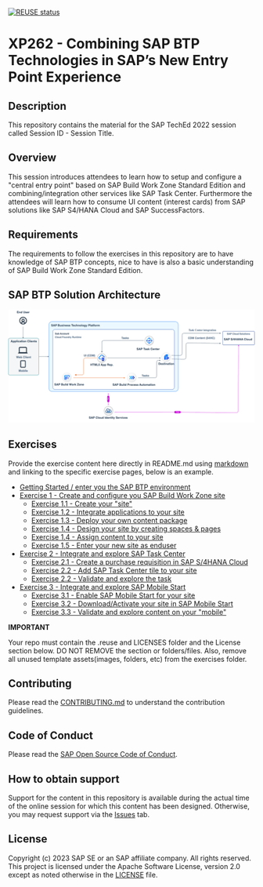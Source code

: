 [![REUSE status](https://api.reuse.software/badge/github.com/SAP-samples/teched2023-XP262)](https://api.reuse.software/info/github.com/SAP-samples/teched2023-XP262)

# XP262 - Combining SAP BTP Technologies in SAP’s New Entry Point Experience

## Description

This repository contains the material for the SAP TechEd 2022 session called Session ID - Session Title.  

## Overview

This session introduces attendees to learn how to setup and configure a "central entry point" based on SAP Build Work Zone Standard Edition and combining/integration other services like SAP Task Center.
Furthermore the attendees will learn how to consume UI content (interest cards) from SAP solutions like SAP S4/HANA Cloud and SAP SuccessFactors.

## Requirements

The requirements to follow the exercises in this repository are to have knowledge of SAP BTP concepts, nice to have is also a basic understanding of SAP Build Work Zone Standard Edition.

## SAP BTP Solution Architecture

![](images/BTP_sol_arch.png)


## Exercises

Provide the exercise content here directly in README.md using [markdown](https://guides.github.com/features/mastering-markdown/) and linking to the specific exercise pages, below is an example.

- [Getting Started / enter you the SAP BTP environment](exercises/ex0/)
- [Exercise 1 - Create and configure you SAP Build Work Zone site](exercises/ex1/)
    - [Exercise 1.1 - Create your "site"](exercises/ex1#exercise-11-sub-exercise-1-description)
    - [Exercise 1.2 - Integrate applications to your site](exercises/ex1#exercise-12-sub-exercise-2-description)
    - [Exercise 1.3 - Deploy your own content package](exercises/ex1#exercise-11-sub-exercise-1-description)
    - [Exercise 1.4 - Design your site by creating spaces & pages](exercises/ex1#exercise-12-sub-exercise-2-description)
    - [Exercise 1.4 - Assign content to your site](exercises/ex1#exercise-13-sub-exercise-3-description)
    - [Exercise 1.5 - Enter your new site as enduser](exercises/ex1#exercise-14-sub-exercise-4-description)
- [Exercise 2 - Integrate and explore SAP Task Center](exercises/ex2/)
    - [Exercise 2.1 - Create a purchase requisition in SAP S/4HANA Cloud](exercises/ex2#exercise-21-create-a-purchase-requisition-in-sap-s4hana-cloud)
    - [Exercise 2.2 - Add SAP Task Center tile to your site](exercises/ex2#exercise-22-add-the-sap-task-center-tile-to-your-site)
    - [Exercise 2.2 - Validate and explore the task](exercises/ex2#exercise-22-sub-exercise-2-description)
- [Exercise 3 - Integrate and explore SAP Mobile Start](exercises/ex2/)
    - [Exercise 3.1 - Enable SAP Mobile Start for your site](exercises/ex2#exercise-21-sub-exercise-1-description)
    - [Exercise 3.2 - Download/Activate your site in SAP Mobile Start](exercises/ex2#exercise-21-sub-exercise-1-description)
    - [Exercise 3.3 - Validate and explore content on your "mobile"](exercises/ex2#exercise-21-sub-exercise-1-description)

**IMPORTANT**

Your repo must contain the .reuse and LICENSES folder and the License section below. DO NOT REMOVE the section or folders/files. Also, remove all unused template assets(images, folders, etc) from the exercises folder. 

## Contributing
Please read the [CONTRIBUTING.md](./CONTRIBUTING.md) to understand the contribution guidelines.

## Code of Conduct
Please read the [SAP Open Source Code of Conduct](https://github.com/SAP-samples/.github/blob/main/CODE_OF_CONDUCT.md).

## How to obtain support

Support for the content in this repository is available during the actual time of the online session for which this content has been designed. Otherwise, you may request support via the [Issues](../../issues) tab.

## License
Copyright (c) 2023 SAP SE or an SAP affiliate company. All rights reserved. This project is licensed under the Apache Software License, version 2.0 except as noted otherwise in the [LICENSE](LICENSES/Apache-2.0.txt) file.
